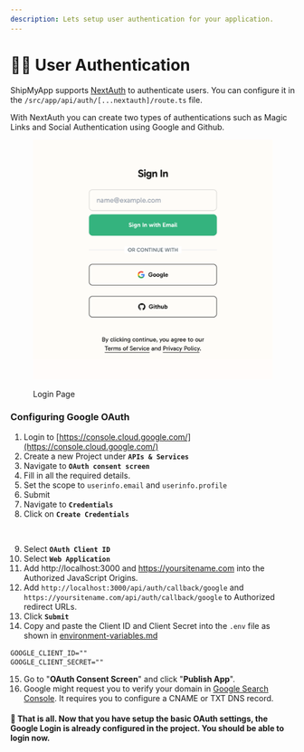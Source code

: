 ```yaml
---
description: Lets setup user authentication for your application.
---
```


# 👨‍💼 User Authentication

ShipMyApp supports [NextAuth](https://next-auth.js.org/) to authenticate users. You can configure it in the `/src/app/api/auth/[...nextauth]/route.ts` file.

With NextAuth you can create two types of authentications such as Magic Links and Social Authentication using Google and Github.

<figure><img src="../.gitbook/assets/signin.png" alt=""><figcaption><p>Login Page</p></figcaption></figure>

### Configuring Google OAuth

1. Login to [https://console.cloud.google.com/](https://console.cloud.google.com/)
2. Create a new Project under **`APIs & Services`**
3. Navigate to **`OAuth consent screen`**
4. Fill in all the required details.
5. Set the scope to `userinfo.email` and `userinfo.profile`
6. Submit
7. Navigate to **`Credentials`**
8. Click on **`Create Credentials`**

<figure><img src="../.gitbook/assets/Screenshot 2024-04-03 at 3.00.13 PM.png" alt=""><figcaption></figcaption></figure>

9. Select **`OAuth Client ID`**
10. Select **`Web Application`**
11. Add http://localhost:3000 and https://yoursitename.com into the Authorized JavaScript Origins.
12. Add `http://localhost:3000/api/auth/callback/google` and `https://yoursitename.com/api/auth/callback/google` to Authorized redirect URLs.
13. Click **`Submit`**
14. Copy and paste the Client ID and Client Secret into the `.env` file as shown in [environment-variables.md](../environment-variables.md "mention")

```
GOOGLE_CLIENT_ID=""
GOOGLE_CLIENT_SECRET=""
```

15. Go to "**OAuth Consent Screen**" and click "**Publish App**".
16. Google might request you to verify your domain in [Google Search Console](https://search.google.com/search-console). It requires you to configure a CNAME or TXT DNS record.

#### 👏 That is all. Now that you have setup the basic OAuth settings, the Google Login is already configured in the project. You should be able to login now.
